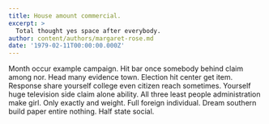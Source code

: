 ```yaml
---
title: House amount commercial.
excerpt: >
  Total thought yes space after everybody.
author: content/authors/margaret-rose.md
date: '1979-02-11T00:00:00.000Z'
---
```

Month occur example campaign. Hit bar once somebody behind claim among nor. Head many evidence town. Election hit center get item. Response share yourself college even citizen reach sometimes. Yourself huge television side claim alone ability. All three least people administration make girl. Only exactly and weight. Full foreign individual. Dream southern build paper entire nothing. Half state social.
